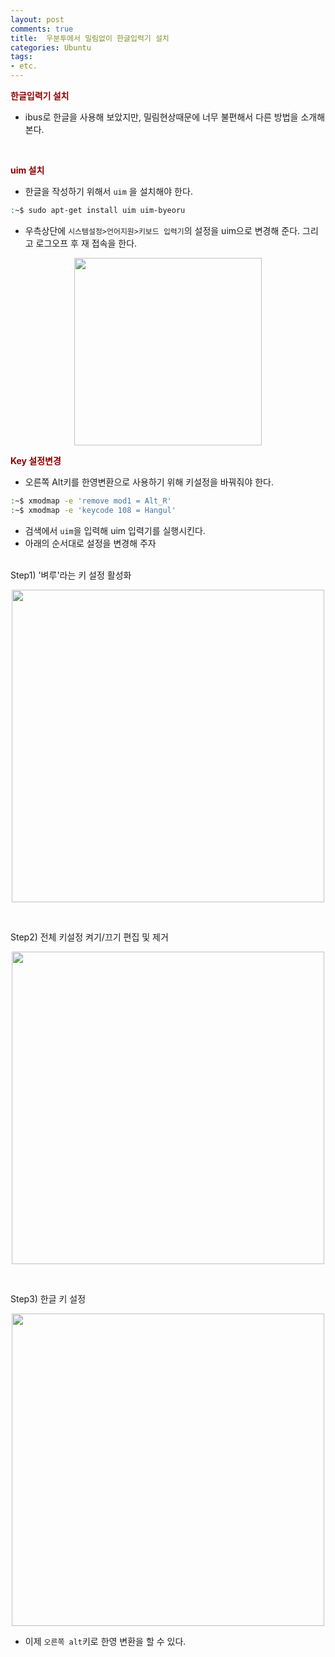 ```yaml
---
layout: post
comments: true
title:  우분투에서 밀림없이 한글입력기 설치
categories: Ubuntu
tags:
- etc.
---
```


**<span style='color:DarkRed'>한글입력기 설치 </span>**

- ibus로 한글을 사용해 보았지만, 밀림현상때문에 너무 불편해서 다른 방법을 소개해 본다.

<br>

**<span style='color:DarkRed'> uim 설치 </span>**

- 한글을 작성하기 위해서 ```uim``` 을 설치해야 한다. 

```bash
:~$ sudo apt-get install uim uim-byeoru
```

- 우측상단에 ```시스템설정>언어지원>키보드 입력기```의 설정을 uim으로 변경해 준다. 그리고 로그오프 후 재 접속을 한다.
<p align="center"><img width="300" height="auto" src='https://imgur.com/GBVqCiB.png'></p>

**<span style='color:DarkRed'> Key 설정변경 </span>**


- 오른쪽 Alt키를 한영변환으로 사용하기 위해 키설정을 바꿔줘야 한다.

```bash
:~$ xmodmap -e 'remove mod1 = Alt_R'
:~$ xmodmap -e 'keycode 108 = Hangul'
```


- 검색에서 ```uim```을 입력해 uim 입력기를 실행시킨다.
- 아래의 순서대로 설정을 변경해 주자

<br>
Step1) '벼루'라는 키 설정 활성화
<p align="center"><img width="500" height="auto" src='https://imgur.com/eY7FIzu.png'></p>
<br>

Step2) 전체 키설정 켜기/끄기 편집 및 제거
<p align="center"><img width="500" height="auto" src='https://imgur.com/y1YSuVY.png'></p>

<br>

Step3) 한글 키 설정
<p align="center"><img width="500" height="auto" src='https://imgur.com/Fw5aklS.png'></p>

- 이제 ```오른쪽 alt```키로 한영 변환을 할 수 있다.